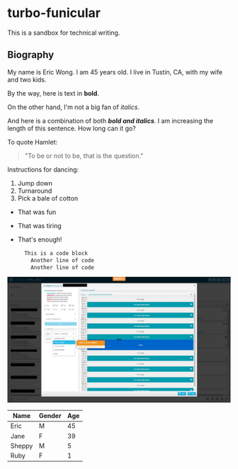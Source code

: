 # turbo-funicular
This is a sandbox for technical writing.

## Biography

<p>My name is Eric Wong. I am 45 years old. I live in Tustin, CA, with my wife and two kids.</p>

By the way, here is text in **bold**.

On the other hand, I'm not a big fan of *italics*.

And here is a combination of both ***bold and italics***. I am increasing the length of this sentence. How long can it go?

To quote Hamlet:

>"To be or not to be, that is the question."

Instructions for dancing:
1. Jump down
2. Turnaround
3. Pick a bale of cotton

* That was fun
* That was tiring
* That's enough!


        This is a code block
          Another line of code
          Another line of code


![Whatfix Screenshot](https://github.com/worldinneed-needinworld/turbo-funicular/blob/9e6ec1c59e86b16fffa8c57ed078095f124f0ef0/Sample%20-%20Onscreen%20Walkthrough%20-%20Smile%20Brands%20%20-%20Eric%20Wong.jpg)



|Name| Gender | Age|
|------|-------------|---------|
|Eric|M|45|
|Jane|F|39|
|Sheppy|M|5|
|Ruby|F|1|
